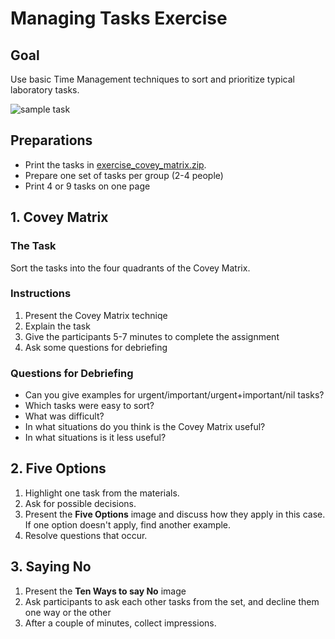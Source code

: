 
# Managing Tasks Exercise

## Goal

Use basic Time Management techniques to sort and prioritize typical laboratory tasks.

![sample task](../images/panda_bsc.png)

## Preparations

* Print the tasks in [exercise_covey_matrix.zip](exercise_covey_matrix.zip).
* Prepare one set of tasks per group (2-4 people)
* Print 4 or 9 tasks on one page

## 1. Covey Matrix

### The Task

Sort the tasks into the four quadrants of the Covey Matrix.

### Instructions

1. Present the Covey Matrix techniqe
2. Explain the task
3. Give the participants 5-7 minutes to complete the assignment
4. Ask some questions for debriefing

### Questions for Debriefing

* Can you give examples for urgent/important/urgent+important/nil tasks?
* Which tasks were easy to sort?
* What was difficult?
* In what situations do you think is the Covey Matrix useful?
* In what situations is it less useful?

## 2. Five Options

1. Highlight one task from the materials.
2. Ask for possible decisions.
3. Present the **Five Options** image and discuss how they apply in this case. If one option doesn't apply, find another example.
4. Resolve questions that occur.


## 3. Saying No

1. Present the **Ten Ways to say No** image
2. Ask participants to ask each other tasks from the set, and decline them one way or the other
3. After a couple of minutes, collect impressions.
